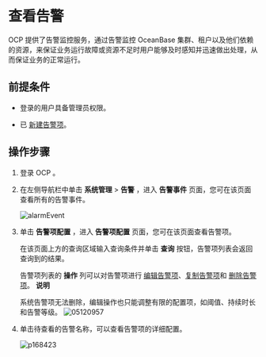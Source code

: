 # 查看告警

OCP 提供了告警监控服务，通过告警监控 OceanBase 集群、租户以及他们依赖的资源，来保证业务运行故障或资源不足时用户能够及时感知并迅速做出处理，从而保证业务的正常运行。

## 前提条件

* 登录的用户具备管理员权限。

* 已 [新建告警项](../../100.administrator-guide-monitoring-and-alerts/100.use-ocp-to-monitor-databases/300.alerts/400.common-alert-item-management.md)。

## 操作步骤

1. 登录 OCP 。

2. 在左侧导航栏中单击 **系统管理** \> **告警** ，进入 **告警事件** 页面，您可在该页面查看所有的告警事件。

   ![alarmEvent](http://icms-x-dita.oss-cn-zhangjiakou.aliyuncs.com/xdita-output/zh-CN/task14795230/images/p350856.png?Expires=7258145947&OSSAccessKeyId=LTAIJfoPL6wmrirR&Signature=ZDKkNeHHkyKZFSOlRkospeIe7cA%3D)

3. 单击 **告警项配置** ，进入 **告警项配置** 页面，您可在该页面查看告警项。

   在该页面上方的查询区域输入查询条件并单击 **查询** 按钮，告警项列表会返回查询到的结果。

   告警项列表的 **操作** 列可以对告警项进行 [编辑告警项](https://open.oceanbase.com/docs/ocp-cn/V3.1.1/10000000000012479)、[复制告警项](https://www.oceanbase.com/docs/community-ocp-cn-10000000000012478)和 [删除告警项](https://www.oceanbase.com/docs/community-ocp-cn-10000000000012480)。
   **说明**

   系统告警项无法删除，编辑操作也只能调整有限的配置项，如阈值、持续时长和告警等级。
   ![05120957](http://icms-x-dita.oss-cn-zhangjiakou.aliyuncs.com/xdita-output/zh-CN/task14795230/images/p272712.png?Expires=7258145947&OSSAccessKeyId=LTAIJfoPL6wmrirR&Signature=KnKjSZfQYNLpmkc7FOXk7naqMjg%3D)

4. 单击待查看的告警名称，可以查看告警项的详细配置。

   ![p168423](http://icms-x-dita.oss-cn-zhangjiakou.aliyuncs.com/xdita-output/zh-CN/task14795230/images/p270992.png?Expires=7258145947&OSSAccessKeyId=LTAIJfoPL6wmrirR&Signature=STNlCuvIh8W1XgHk%2FJqEcJ54XhE%3D)
